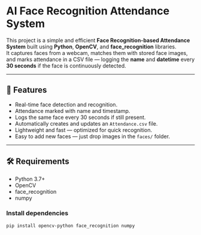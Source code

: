 # AI Face Recognition Attendance System

This project is a simple and efficient **Face Recognition-based Attendance System** built using **Python**, **OpenCV**, and **face_recognition** libraries.  
It captures faces from a webcam, matches them with stored face images, and marks attendance in a CSV file — logging the **name** and **datetime** every **30 seconds** if the face is continuously detected.

---

## 📸 Features

- Real-time face detection and recognition.
- Attendance marked with name and timestamp.
- Logs the same face every 30 seconds if still present.
- Automatically creates and updates an `Attendance.csv` file.
- Lightweight and fast — optimized for quick recognition.
- Easy to add new faces — just drop images in the `faces/` folder.

---

## 🛠️ Requirements

- Python 3.7+
- OpenCV
- face_recognition
- numpy

### Install dependencies
```bash
pip install opencv-python face_recognition numpy
